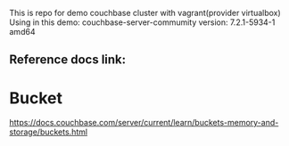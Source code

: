 This is repo for demo couchbase cluster with vagrant(provider virtualbox)
Using in this demo:
couchbase-server-commumity version: 7.2.1-5934-1 amd64

## Reference docs link:
# Bucket
https://docs.couchbase.com/server/current/learn/buckets-memory-and-storage/buckets.html
